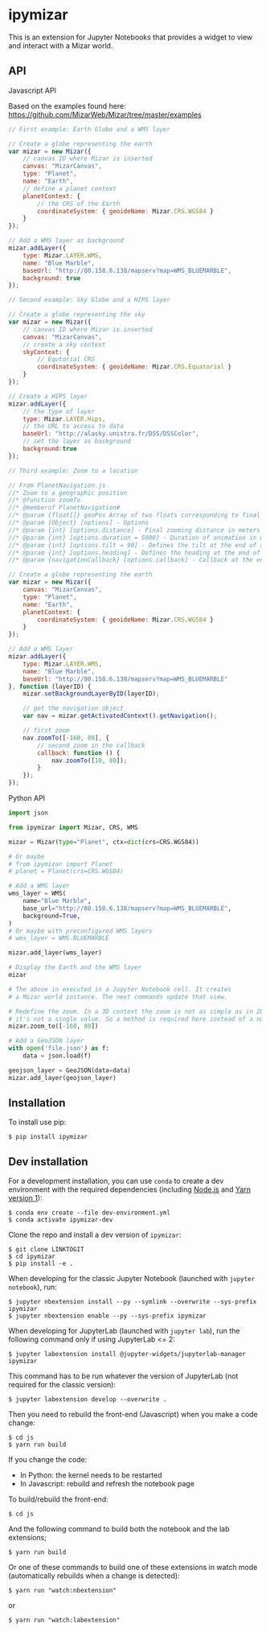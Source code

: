 ipymizar
========

This is an extension for Jupyter Notebooks that provides a widget to view and interact with a Mizar world.

API
---

Javascript API

Based on the examples found here: https://github.com/MizarWeb/Mizar/tree/master/examples

```javascript
// First example: Earth Globe and a WMS layer

// Create a globe representing the earth
var mizar = new Mizar({
    // canvas ID where Mizar is inserted
    canvas: "MizarCanvas",
    type: "Planet",
    name: "Earth",
    // define a planet context
    planetContext: {
        // the CRS of the Earth
        coordinateSystem: { geoideName: Mizar.CRS.WGS84 }
    }
});

// Add a WMS layer as background
mizar.addLayer({
    type: Mizar.LAYER.WMS,
    name: "Blue Marble",
    baseUrl: "http://80.158.6.138/mapserv?map=WMS_BLUEMARBLE",
    background: true
});

// Second example: Sky Globe and a HIPS layer

// Create a globe representing the sky
var mizar = new Mizar({
    // canvas ID where Mizar is inserted
    canvas: "MizarCanvas",
    // create a sky context
    skyContext: {
        // Equtorial CRS
        coordinateSystem: { geoideName: Mizar.CRS.Equatorial }
    }
});

// Create a HIPS layer
mizar.addLayer({
    // the type of layer
    type: Mizar.LAYER.Hips,
    // the URL to access to data
    baseUrl: "http://alasky.unistra.fr/DSS/DSSColor",
    // set the layer as background
    background:true
});

// Third example: Zoom to a location

// From PlanetNavigation.js
//* Zoom to a geographic position
//* @function zoomTo
//* @memberof PlanetNavigation#
//* @param {float[]} geoPos Array of two floats corresponding to final Longitude and Latitude(in this order) to zoom
//* @param {Object} [options] - Options
//* @param {int} [options.distance] - Final zooming distance in meters - if not set, this is the current distance
//* @param {int} [options.duration = 5000] - Duration of animation in milliseconds
//* @param {int} [options.tilt = 90] - Defines the tilt at the end of animation
//* @param {int} [options.heading] - Defines the heading at the end of animation. By default, the current heading is conserved
//* @param {navigationCallback} [options.callback] - Callback at the end of animation

// Create a globe representing the earth
var mizar = new Mizar({
    canvas: "MizarCanvas",
    type: "Planet",
    name: "Earth",
    planetContext: {
        coordinateSystem: { geoideName: Mizar.CRS.WGS84 }
    }
});

// Add a WMS layer
mizar.addLayer({
    type: Mizar.LAYER.WMS,
    name: "Blue Marble",
    baseUrl: "http://80.158.6.138/mapserv?map=WMS_BLUEMARBLE"
}, function (layerID) {
    mizar.setBackgroundLayerByID(layerID);

    // get the navigation object
    var nav = mizar.getActivatedContext().getNavigation();

    // first zoom
    nav.zoomTo([-160, 80], {
        // second zoom in the callback
        callback: function () {
            nav.zoomTo([10, 80]);
        }
    });
});
```

Python API

```python
import json

from ipymizar import Mizar, CRS, WMS

mizar = Mizar(type="Planet", ctx=dict(crs=CRS.WGS84))

# Or maybe
# from ipymizar import Planet
# planet = Planet(crs=CRS.WGS84)

# Add a WMS layer
wms_layer = WMS(
    name="Blue Marble",
    base_url="http://80.158.6.138/mapserv?map=WMS_BLUEMARBLE",
    background=True,
)
# Or maybe with preconfigured WMS layers
# wms_layer = WMS.BLUEMARBLE

mizar.add_layer(wms_layer)

# Display the Earth and the WMS layer
mizar

# The above in executed in a Jupyter Notebook cell. It creates
# a Mizar world instance. The next commands update that view.

# Redefine the zoom. In a 3D context the zoom is not as simple as in 2D,
# it's not a single value. So a method is required here instead of a number attribute.
mizar.zoom_to([-160, 80])

# Add a GeoJSON layer
with open('file.json') as f:
    data = json.load(f)

geojson_layer = GeoJSON(data=data)
mizar.add_layer(geojson_layer)
```

Installation
------------

To install use pip:

    $ pip install ipymizar

Dev installation
----------------

For a development installation, you can use `conda` to create a dev environment with the required dependencies (including [Node.js](https://nodejs.org) and [Yarn version 1](https://classic.yarnpkg.com/)):

    $ conda env create --file dev-environment.yml
    $ conda activate ipymizar-dev

Clone the repo and install a dev version of `ipymizar`:

    $ git clone LINKTOGIT
    $ cd ipymizar
    $ pip install -e .

When developing for the classic Jupyter Notebook (launched with `jupyter notebook`), run:

    $ jupyter nbextension install --py --symlink --overwrite --sys-prefix ipymizar
    $ jupyter nbextension enable --py --sys-prefix ipymizar

When developing for JupyterLab (launched with `jupyter lab`), run the following command only if using JupyterLab <= 2:

    $ jupyter labextension install @jupyter-widgets/jupyterlab-manager ipymizar

This command has to be run whatever the version of JupyterLab (not required for the classic version):

    $ jupyter labextension develop --overwrite .


Then you need to rebuild the front-end (Javascript) when you make a code change:

    $ cd js
    $ yarn run build

If you change the code:

* In Python: the kernel needs to be restarted
* In Javascript: rebuild and refresh the notebook page

To build/rebuild the front-end:

    $ cd js

And the following command to build both the notebook and the lab extensions;

    $ yarn run build

Or one of these commands to build one of these extensions in watch mode (automatically rebuilds when a change is detected):

    $ yarn run "watch:nbextension"

or

    $ yarn run "watch:labextension"
